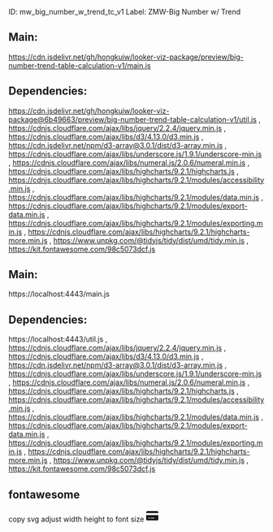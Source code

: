 ID: mw_big_number_w_trend_tc_v1
Label: ZMW-Big Number w/ Trend

## Main:
https://cdn.jsdelivr.net/gh/hongkuiw/looker-viz-package/preview/big-number-trend-table-calculation-v1/main.js
## Dependencies: 
https://cdn.jsdelivr.net/gh/hongkuiw/looker-viz-package@6b49663/preview/big-number-trend-table-calculation-v1/util.js
, https://cdnjs.cloudflare.com/ajax/libs/jquery/2.2.4/jquery.min.js
, https://cdnjs.cloudflare.com/ajax/libs/d3/4.13.0/d3.min.js
, https://cdn.jsdelivr.net/npm/d3-array@3.0.1/dist/d3-array.min.js
, https://cdnjs.cloudflare.com/ajax/libs/underscore.js/1.9.1/underscore-min.js
, https://cdnjs.cloudflare.com/ajax/libs/numeral.js/2.0.6/numeral.min.js
, https://cdnjs.cloudflare.com/ajax/libs/highcharts/9.2.1/highcharts.js
, https://cdnjs.cloudflare.com/ajax/libs/highcharts/9.2.1/modules/accessibility.min.js
, https://cdnjs.cloudflare.com/ajax/libs/highcharts/9.2.1/modules/data.min.js
, https://cdnjs.cloudflare.com/ajax/libs/highcharts/9.2.1/modules/export-data.min.js
, https://cdnjs.cloudflare.com/ajax/libs/highcharts/9.2.1/modules/exporting.min.js
, https://cdnjs.cloudflare.com/ajax/libs/highcharts/9.2.1/highcharts-more.min.js
, https://www.unpkg.com/@tidyjs/tidy/dist/umd/tidy.min.js
, https://kit.fontawesome.com/98c5073dcf.js


## Main:
https://localhost:4443/main.js
## Dependencies: 
https://localhost:4443/util.js
, https://cdnjs.cloudflare.com/ajax/libs/jquery/2.2.4/jquery.min.js
, https://cdnjs.cloudflare.com/ajax/libs/d3/4.13.0/d3.min.js
, https://cdn.jsdelivr.net/npm/d3-array@3.0.1/dist/d3-array.min.js
, https://cdnjs.cloudflare.com/ajax/libs/underscore.js/1.9.1/underscore-min.js
, https://cdnjs.cloudflare.com/ajax/libs/numeral.js/2.0.6/numeral.min.js
, https://cdnjs.cloudflare.com/ajax/libs/highcharts/9.2.1/highcharts.js
, https://cdnjs.cloudflare.com/ajax/libs/highcharts/9.2.1/modules/accessibility.min.js
, https://cdnjs.cloudflare.com/ajax/libs/highcharts/9.2.1/modules/data.min.js
, https://cdnjs.cloudflare.com/ajax/libs/highcharts/9.2.1/modules/export-data.min.js
, https://cdnjs.cloudflare.com/ajax/libs/highcharts/9.2.1/modules/exporting.min.js
, https://cdnjs.cloudflare.com/ajax/libs/highcharts/9.2.1/highcharts-more.min.js
, https://www.unpkg.com/@tidyjs/tidy/dist/umd/tidy.min.js
, https://kit.fontawesome.com/98c5073dcf.js



## fontawesome
<script src="https://kit.fontawesome.com/98c5073dcf.js" crossorigin="anonymous"></script>
copy svg adjust width height to font size
<svg width="24px" height="24px" aria-hidden="true" focusable="false" data-prefix="fas" data-icon="credit-card" class="svg-inline--fa fa-credit-card" role="img" xmlns="http://www.w3.org/2000/svg" viewBox="0 0 576 512"><path fill="currentColor" d="M512 32C547.3 32 576 60.65 576 96V128H0V96C0 60.65 28.65 32 64 32H512zM576 416C576 451.3 547.3 480 512 480H64C28.65 480 0 451.3 0 416V224H576V416zM112 352C103.2 352 96 359.2 96 368C96 376.8 103.2 384 112 384H176C184.8 384 192 376.8 192 368C192 359.2 184.8 352 176 352H112zM240 384H368C376.8 384 384 376.8 384 368C384 359.2 376.8 352 368 352H240C231.2 352 224 359.2 224 368C224 376.8 231.2 384 240 384z"></path></svg>